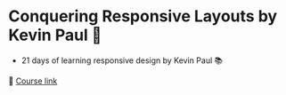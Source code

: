 # Conquering Responsive Layouts by Kevin Paul 🚀 

- 21 days of learning responsive design by Kevin Paul  📚 

🔗 [Course link](https://courses.kevinpowell.co/courses/conquering-responsive-layouts)

